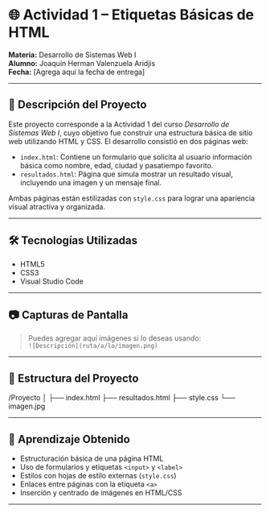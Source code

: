 # 🌐 Actividad 1 – Etiquetas Básicas de HTML

**Materia:** Desarrollo de Sistemas Web I  
**Alumno:** Joaquín Herman Valenzuela Aridjis  
**Fecha:** [Agrega aquí la fecha de entrega]

---

## 📘 Descripción del Proyecto

Este proyecto corresponde a la Actividad 1 del curso *Desarrollo de Sistemas Web I*, cuyo objetivo fue construir una estructura básica de sitio web utilizando HTML y CSS. El desarrollo consistió en dos páginas web:

- `index.html`: Contiene un formulario que solicita al usuario información básica como nombre, edad, ciudad y pasatiempo favorito.
- `resultados.html`: Página que simula mostrar un resultado visual, incluyendo una imagen y un mensaje final.

Ambas páginas están estilizadas con `style.css` para lograr una apariencia visual atractiva y organizada.

---

## 🛠️ Tecnologías Utilizadas

- HTML5  
- CSS3  
- Visual Studio Code  

---

## 📷 Capturas de Pantalla

> Puedes agregar aquí imágenes si lo deseas usando:  
> `![Descripción](ruta/a/la/imagen.png)`

---

## 📁 Estructura del Proyecto

/Proyecto
│
├── index.html
├── resultados.html
├── style.css
└── imagen.jpg


---

## 🧠 Aprendizaje Obtenido

- Estructuración básica de una página HTML
- Uso de formularios y etiquetas `<input>` y `<label>`
- Estilos con hojas de estilo externas (`style.css`)
- Enlaces entre páginas con la etiqueta `<a>`
- Inserción y centrado de imágenes en HTML/CSS

---
